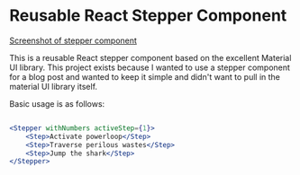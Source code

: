 # Reusable React Stepper Component

[Screenshot of stepper component](stepper.jpg)

This is a reusable React stepper component based on the excellent Material UI library. This project exists because I wanted to use a stepper component for a blog post and wanted to keep it simple and didn't want to pull in the material UI library itself.

Basic usage is as follows:

```jsx

<Stepper withNumbers activeStep={1}>
	<Step>Activate powerloop</Step>
	<Step>Traverse perilous wastes</Step>
	<Step>Jump the shark</Step>
</Stepper>

```